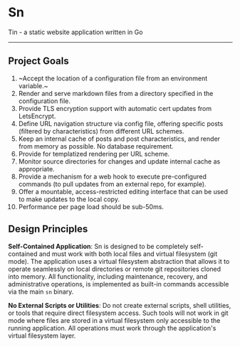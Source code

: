 # Sn
Tin - a static website application written in Go

---

## Project Goals

1. ~Accept the location of a configuration file from an environment variable.~
2. Render and serve markdown files from a directory specified in the configuration file.
3. Provide TLS encryption support with automatic cert updates from LetsEncrypt.
4. Define URL navigation structure via config file, offering specific posts (filtered by characteristics) from different URL schemes.
5. Keep an internal cache of posts and post characteristics, and render from memory as possible.  No database requirement.
6. Provide for templatized rendering per URL scheme.
7. Monitor source directories for changes and update internal cache as appropriate.
8. Provide a mechanism for a web hook to execute pre-configured commands (to pull updates from an external repo, for example).
9. Offer a mountable, access-restricted editing interface that can be used to make updates to the local copy.
10. Performance per page load should be sub-50ms.

## Design Principles

**Self-Contained Application**: Sn is designed to be completely self-contained and must work with both local files and virtual filesystem (git mode). The application uses a virtual filesystem abstraction that allows it to operate seamlessly on local directories or remote git repositories cloned into memory. All functionality, including maintenance, recovery, and administrative operations, is implemented as built-in commands accessible via the main `sn` binary.

**No External Scripts or Utilities**: Do not create external scripts, shell utilities, or tools that require direct filesystem access. Such tools will not work in git mode where files are stored in a virtual filesystem only accessible to the running application. All operations must work through the application's virtual filesystem layer.
